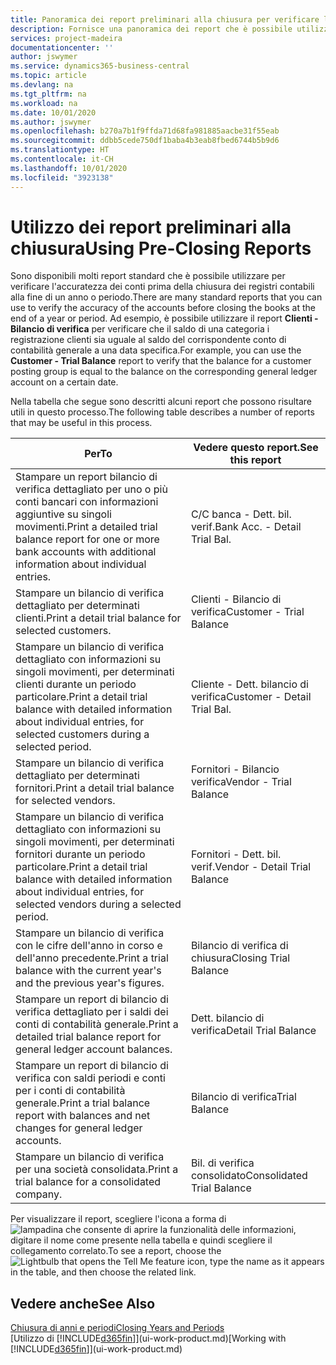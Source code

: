 ```yaml
---
title: Panoramica dei report preliminari alla chiusura per verificare l'accuratezza dei conti | Documenti Microsoft
description: Fornisce una panoramica dei report che è possibile utilizzare per verificare l'accuratezza dei conti prima della chiusura dei registri contabili alla fine di un anno o periodo.
services: project-madeira
documentationcenter: ''
author: jswymer
ms.service: dynamics365-business-central
ms.topic: article
ms.devlang: na
ms.tgt_pltfrm: na
ms.workload: na
ms.date: 10/01/2020
ms.author: jswymer
ms.openlocfilehash: b270a7b1f9ffda71d68fa981885aacbe31f55eab
ms.sourcegitcommit: ddbb5cede750df1baba4b3eab8fbed6744b5b9d6
ms.translationtype: HT
ms.contentlocale: it-CH
ms.lasthandoff: 10/01/2020
ms.locfileid: "3923138"
---
```

# <a name="using-pre-closing-reports"></a><span data-ttu-id="9c813-103">Utilizzo dei report preliminari alla chiusura</span><span class="sxs-lookup"><span data-stu-id="9c813-103">Using Pre-Closing Reports</span></span>
<span data-ttu-id="9c813-104">Sono disponibili molti report standard che è possibile utilizzare per verificare l'accuratezza dei conti prima della chiusura dei registri contabili alla fine di un anno o periodo.</span><span class="sxs-lookup"><span data-stu-id="9c813-104">There are many standard reports that you can use to verify the accuracy of the accounts before closing the books at the end of a year or period.</span></span> <span data-ttu-id="9c813-105">Ad esempio, è possibile utilizzare il report **Clienti - Bilancio di verifica** per verificare che il saldo di una categoria i registrazione clienti sia uguale al saldo del corrispondente conto di contabilità generale a una data specifica.</span><span class="sxs-lookup"><span data-stu-id="9c813-105">For example, you can use the **Customer - Trial Balance** report to verify that the balance for a customer posting group is equal to the balance on the corresponding general ledger account on a certain date.</span></span>

<span data-ttu-id="9c813-106">Nella tabella che segue sono descritti alcuni report che possono risultare utili in questo processo.</span><span class="sxs-lookup"><span data-stu-id="9c813-106">The following table describes a number of reports that may be useful in this process.</span></span>

| <span data-ttu-id="9c813-107">Per</span><span class="sxs-lookup"><span data-stu-id="9c813-107">To</span></span> | <span data-ttu-id="9c813-108">Vedere questo report.</span><span class="sxs-lookup"><span data-stu-id="9c813-108">See this report</span></span> |
| --- | --- |
| <span data-ttu-id="9c813-109">Stampare un report bilancio di verifica dettagliato per uno o più conti bancari con informazioni aggiuntive su singoli movimenti.</span><span class="sxs-lookup"><span data-stu-id="9c813-109">Print a detailed trial balance report for one or more bank accounts with additional information about individual entries.</span></span> |<span data-ttu-id="9c813-110">C/C banca - Dett. bil. verif.</span><span class="sxs-lookup"><span data-stu-id="9c813-110">Bank Acc. - Detail Trial Bal.</span></span> |
| <span data-ttu-id="9c813-111">Stampare un bilancio di verifica dettagliato per determinati clienti.</span><span class="sxs-lookup"><span data-stu-id="9c813-111">Print a detail trial balance for selected customers.</span></span> |<span data-ttu-id="9c813-112">Clienti - Bilancio di verifica</span><span class="sxs-lookup"><span data-stu-id="9c813-112">Customer - Trial Balance</span></span> |
| <span data-ttu-id="9c813-113">Stampare un bilancio di verifica dettagliato con informazioni su singoli movimenti, per determinati clienti durante un periodo particolare.</span><span class="sxs-lookup"><span data-stu-id="9c813-113">Print a detail trial balance with detailed information about individual entries, for selected customers during a selected period.</span></span> |<span data-ttu-id="9c813-114">Cliente - Dett. bilancio di verifica</span><span class="sxs-lookup"><span data-stu-id="9c813-114">Customer - Detail Trial Bal.</span></span> |
| <span data-ttu-id="9c813-115">Stampare un bilancio di verifica dettagliato per determinati fornitori.</span><span class="sxs-lookup"><span data-stu-id="9c813-115">Print a detail trial balance for selected vendors.</span></span> |<span data-ttu-id="9c813-116">Fornitori - Bilancio verifica</span><span class="sxs-lookup"><span data-stu-id="9c813-116">Vendor - Trial Balance</span></span> |
| <span data-ttu-id="9c813-117">Stampare un bilancio di verifica dettagliato con informazioni su singoli movimenti, per determinati fornitori durante un periodo particolare.</span><span class="sxs-lookup"><span data-stu-id="9c813-117">Print a detail trial balance with detailed information about individual entries, for selected vendors during a selected period.</span></span> |<span data-ttu-id="9c813-118">Fornitori - Dett. bil. verif.</span><span class="sxs-lookup"><span data-stu-id="9c813-118">Vendor - Detail Trial Balance</span></span> |
| <span data-ttu-id="9c813-119">Stampare un bilancio di verifica con le cifre dell'anno in corso e dell'anno precedente.</span><span class="sxs-lookup"><span data-stu-id="9c813-119">Print a trial balance with the current year's and the previous year's figures.</span></span> |<span data-ttu-id="9c813-120">Bilancio di verifica di chiusura</span><span class="sxs-lookup"><span data-stu-id="9c813-120">Closing Trial Balance</span></span> |
| <span data-ttu-id="9c813-121">Stampare un report di bilancio di verifica dettagliato per i saldi dei conti di contabilità generale.</span><span class="sxs-lookup"><span data-stu-id="9c813-121">Print a detailed trial balance report for general ledger account balances.</span></span> |<span data-ttu-id="9c813-122">Dett. bilancio di verifica</span><span class="sxs-lookup"><span data-stu-id="9c813-122">Detail Trial Balance</span></span> |
| <span data-ttu-id="9c813-123">Stampare un report di bilancio di verifica con saldi periodi e conti per i conti di contabilità generale.</span><span class="sxs-lookup"><span data-stu-id="9c813-123">Print a trial balance report with balances and net changes for general ledger accounts.</span></span> |<span data-ttu-id="9c813-124">Bilancio di verifica</span><span class="sxs-lookup"><span data-stu-id="9c813-124">Trial Balance</span></span> |
| <span data-ttu-id="9c813-125">Stampare un bilancio di verifica per una società consolidata.</span><span class="sxs-lookup"><span data-stu-id="9c813-125">Print a trial balance for a consolidated company.</span></span> |<span data-ttu-id="9c813-126">Bil. di verifica consolidato</span><span class="sxs-lookup"><span data-stu-id="9c813-126">Consolidated Trial Balance</span></span> |

<span data-ttu-id="9c813-127">Per visualizzare il report, scegliere l'icona a forma di ![lampadina che consente di aprire la funzionalità delle informazioni](media/ui-search/search_small.png "Informazioni sull'operazione che si desidera eseguire"), digitare il nome come presente nella tabella e quindi scegliere il collegamento correlato.</span><span class="sxs-lookup"><span data-stu-id="9c813-127">To see a report, choose the ![Lightbulb that opens the Tell Me feature](media/ui-search/search_small.png "Tell me what you want to do") icon, type the name as it appears in the table, and then choose the related link.</span></span>

## <a name="see-also"></a><span data-ttu-id="9c813-128">Vedere anche</span><span class="sxs-lookup"><span data-stu-id="9c813-128">See Also</span></span>
[<span data-ttu-id="9c813-129">Chiusura di anni e periodi</span><span class="sxs-lookup"><span data-stu-id="9c813-129">Closing Years and Periods</span></span>](year-close-years-periods.md)  
<span data-ttu-id="9c813-130">[Utilizzo di [!INCLUDE[d365fin](includes/d365fin_md.md)]](ui-work-product.md)</span><span class="sxs-lookup"><span data-stu-id="9c813-130">[Working with [!INCLUDE[d365fin](includes/d365fin_md.md)]](ui-work-product.md)</span></span>

